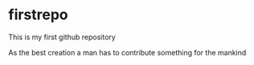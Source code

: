 # firstrepo
This is my first github repository
<html>
<head>
<title>
</title>
<body>
As the best creation a man has to contribute something for the mankind
</body>
</head>
</html>
